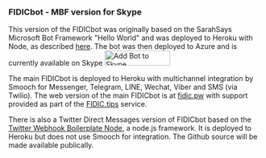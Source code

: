 <h3>FIDICbot - MBF version for Skype</h3>

This version of the FIDICbot was originally based on the SarahSays Microsoft Bot Framework "Hello World" and was deployed to Heroku with Node, as described <a href="https://github.com/boswellp/BotFramework">here</a>.
The bot was then deployed to Azure and is currently available on Skype <img alt="Add Bot to Skype" height="30" width="130" src="https://secure.skypeassets.com/content/dam/scom/images/add-bot-button/add-to-skype-buttons02-28px.png" />

The main FIDICbot is deployed to Heroku with multichannel integration by Smooch for Messenger, Telegram, LINE, Wechat, Viber  and SMS (via Twilio). The web version of the main FIDICbot is at <a href="http://fidic.pw">fidic.pw</a> with support provided as part of the <a href="http://fidic.tips/">FIDIC.tips</a> service.

There is also a Twitter Direct Messages version of FIDICbot based on the <a href="https://github.com/twitterdev/twitter-webhook-boilerplate-node">Twitter Webhook Boilerplate Node</a>, a node.js framework. It is deployed to Heroku but does not use Smooch for integration. The Github source will be made available publically.
